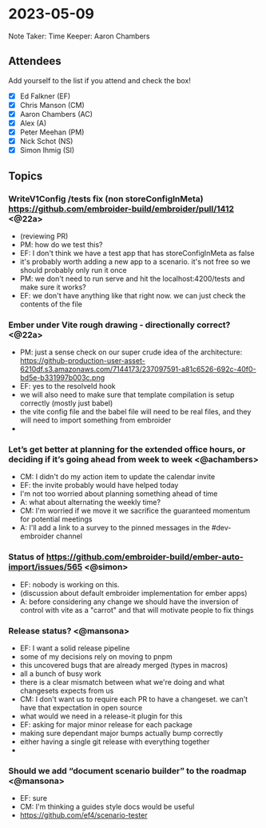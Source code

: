 # 2023-05-09

Note Taker: 
Time Keeper: Aaron Chambers

## Attendees

Add yourself to the list if you attend and check the box!

- [x] Ed Falkner (EF)
- [x] Chris Manson (CM)
- [x] Aaron Chambers (AC)
- [x] Alex (A)
- [x] Peter Meehan (PM)
- [x] Nick Schot (NS)
- [x] Simon Ihmig (SI)

## Topics

### WriteV1Config /tests fix (non storeConfigInMeta) https://github.com/embroider-build/embroider/pull/1412 <@22a>

- (reviewing PR)
- PM: how do we test this?
- EF: I don't think we have a test app that has storeConfigInMeta as false
- it's probably worth adding a new app to a scenario. it's not free so we should probably only run it once
- PM: we don't need to run serve and hit the localhost:4200/tests and make sure it works?
- EF: we don't have anything like that right now. we can just check the contents of the file

### Ember under Vite rough drawing - directionally correct? <@22a>

- PM: just a sense check on our super crude idea of the architecture: https://github-production-user-asset-6210df.s3.amazonaws.com/7144173/237097591-a81c6526-692c-40f0-bd5e-b331997b003c.png
- EF: yes to the resolveId hook
- we will also need to make sure that template compilation is setup correctly (mostly just babel)
- the vite config file and the babel file will need to be real files, and they will need to import something from embroider
- 

### Let’s get better at planning for the extended office hours, or deciding if it’s going ahead from week to week <@achambers>

- CM: I didn't do my action item to update the calendar invite
- EF: the invite probably would have helped today
- I'm not too worried about planning something ahead of time
- A: what about alternating the weekly time?
- CM: I'm worried if we move it we sacrifice the guaranteed momentum for potential meetings
- A: I'll add a link to a survey to the pinned messages in the #dev-embroider channel

### Status of https://github.com/embroider-build/ember-auto-import/issues/565 <@simon>

- EF: nobody is working on this.
- (discussion about default embroider implementation for ember apps)
- A: before considering any change we should have the inversion of control with vite as a "carrot" and that will motivate people to fix things

### Release status? <@mansona>

- EF: I want a solid release pipeline
- some of my decisions rely on moving to pnpm
- this uncovered bugs that are already merged (types in macros)
- all a bunch of busy work
- there is a clear mismatch between what we're doing and what changesets expects from us
- CM: I don't want us to require each PR to have a changeset. we can't have that expectation in open source
- what would we need in a release-it plugin for this
- EF: asking for major minor release for each package
- making sure dependant major bumps actually bump correctly
- either having a single git release with everything together
- 

### Should we add “document scenario builder” to the roadmap <@mansona>

- EF: sure
- CM: I'm thinking a guides style docs would be useful
- https://github.com/ef4/scenario-tester


